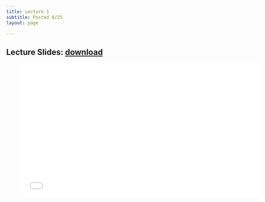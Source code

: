 ```yaml
---
title: Lecture 1
subtitle: Posted 8/25 
layout: page

---
```


## Lecture Slides: [download](../intro_slides.pdf)

<figure class="image is-16by9">
    <iframe class="has-ratio" frameborder="0" scrolling="yes" width="640" height="360"
        src="../intro_slides.pdf">
    </iframe>
</figure>
